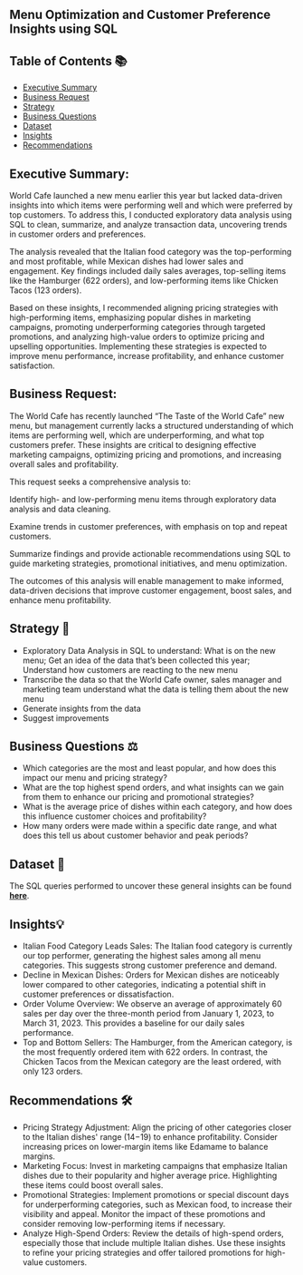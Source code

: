 ## Menu Optimization and Customer Preference Insights using SQL
## Table of Contents 📚

- [Executive Summary](#Executive-Summary)
- [Business Request](#BUSINESS-Request)
- [Strategy](#Strategy)
- [Business Questions](#Business-Questions)
- [Dataset](#Dataset)
- [Insights](#Insights)
- [Recommendations](#Recommendations)

## Executive Summary:

World Cafe launched a new menu earlier this year but lacked data-driven insights into which items were performing well and which were preferred by top customers. To address this, I conducted exploratory data analysis using SQL to clean, summarize, and analyze transaction data, uncovering trends in customer orders and preferences.

The analysis revealed that the Italian food category was the top-performing and most profitable, while Mexican dishes had lower sales and engagement. Key findings included daily sales averages, top-selling items like the Hamburger (622 orders), and low-performing items like Chicken Tacos (123 orders).

Based on these insights, I recommended aligning pricing strategies with high-performing items, emphasizing popular dishes in marketing campaigns, promoting underperforming categories through targeted promotions, and analyzing high-value orders to optimize pricing and upselling opportunities. Implementing these strategies is expected to improve menu performance, increase profitability, and enhance customer satisfaction.

## Business Request:
The World Cafe has recently launched “The Taste of the World Cafe” new menu, but management currently lacks a structured understanding of which items are performing well, which are underperforming, and what top customers prefer. These insights are critical to designing effective marketing campaigns, optimizing pricing and promotions, and increasing overall sales and profitability.

This request seeks a comprehensive analysis to:

Identify high- and low-performing menu items through exploratory data analysis and data cleaning.

Examine trends in customer preferences, with emphasis on top and repeat customers.

Summarize findings and provide actionable recommendations using SQL to guide marketing strategies, promotional initiatives, and menu optimization.

The outcomes of this analysis will enable management to make informed, data-driven decisions that improve customer engagement, boost sales, and enhance menu profitability.

## Strategy 🎯

- Exploratory Data Analysis in SQL to understand:
What is on the new menu; Get an idea of the data that’s been collected this year; Understand how customers are reacting to the new menu
- Transcribe the data so that the World Cafe owner, sales manager and marketing team understand what the data is telling them about the new menu
- Generate insights from the data
- Suggest improvements

## Business Questions ⚖️

- Which categories are the most and least popular, and how does this impact our menu and pricing strategy?
- What are the top highest spend orders, and what insights can we gain from them to enhance our pricing and promotional strategies?
- What is the average price of dishes within each category, and how does this influence customer choices and profitability?
- How many orders were made within a specific date range, and what does this tell us about customer behavior and peak periods?

## Dataset 📑

The SQL queries performed to uncover these general insights can be found **[here](https://github.com/dianacoffman/World-Cafe-Operations-Analysis/blob/main/SQL_World%20Cafe%20Operations%20Analysis.sql)**.

## Insights💡

- Italian Food Category Leads Sales: The Italian food category is currently our top performer, generating the highest sales among all menu categories. This suggests strong customer preference and demand.
- Decline in Mexican Dishes: Orders for Mexican dishes are noticeably lower compared to other categories, indicating a potential shift in customer preferences or dissatisfaction.
- Order Volume Overview: We observe an average of approximately 60 sales per day over the three-month period from January 1, 2023, to March 31, 2023. This provides a baseline for our daily sales performance.
- Top and Bottom Sellers: The Hamburger, from the American category, is the most frequently ordered item with 622 orders. In contrast, the Chicken Tacos from the Mexican category are the least ordered, with only 123 orders.

## Recommendations 🛠️

- Pricing Strategy Adjustment: Align the pricing of other categories closer to the Italian dishes' range ($14-$19) to enhance profitability. Consider increasing prices on lower-margin items like Edamame to balance margins.
- Marketing Focus: Invest in marketing campaigns that emphasize Italian dishes due to their popularity and higher average price. Highlighting these items could boost overall sales.
- Promotional Strategies: Implement promotions or special discount days for underperforming categories, such as Mexican food, to increase their visibility and appeal. Monitor the impact of these promotions and consider removing low-performing items if necessary.
- Analyze High-Spend Orders: Review the details of high-spend orders, especially those that include multiple Italian dishes. Use these insights to refine your pricing strategies and offer tailored promotions for high-value customers.
